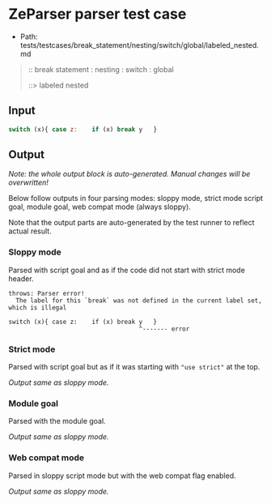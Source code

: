# ZeParser parser test case

- Path: tests/testcases/break_statement/nesting/switch/global/labeled_nested.md

> :: break statement : nesting : switch : global
>
> ::> labeled nested

## Input

`````js
switch (x){ case z:    if (x) break y   }
`````

## Output

_Note: the whole output block is auto-generated. Manual changes will be overwritten!_

Below follow outputs in four parsing modes: sloppy mode, strict mode script goal, module goal, web compat mode (always sloppy).

Note that the output parts are auto-generated by the test runner to reflect actual result.

### Sloppy mode

Parsed with script goal and as if the code did not start with strict mode header.

`````
throws: Parser error!
  The label for this `break` was not defined in the current label set, which is illegal

switch (x){ case z:    if (x) break y   }
                                    ^------- error
`````

### Strict mode

Parsed with script goal but as if it was starting with `"use strict"` at the top.

_Output same as sloppy mode._

### Module goal

Parsed with the module goal.

_Output same as sloppy mode._

### Web compat mode

Parsed in sloppy script mode but with the web compat flag enabled.

_Output same as sloppy mode._
